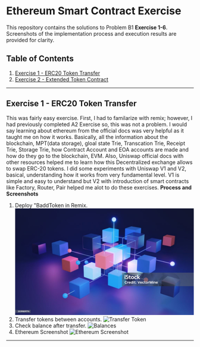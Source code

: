 # Ethereum Smart Contract Exercise
This repository contains the solutions to Problem B1 **Exercise 1-6**.
Screenshots of the implementation process and execution results are provided for clarity.

## Table of Contents
1. [Exercise 1 - ERC20 Token Transfer](#exercise-1-erc20-token-transfer)
2. [Exercise 2 - Extended Token Contract](#exercise-2-extended-token-contract)

---

## Exercise 1 - ERC20 Token Transfer
This was fairly easy exercise. First, I had to familarize with remix; however, I had previously completed A2 Exercise so, this was not a problem.
I would say learning about ethereum from the official docs was very helpful as it taught me on how it works. Basically, all the information about the
blockchain, MPT(data storage), gloal state Trie, Transcation Trie, Receipt Trie, Storage Trie, how Contract Account and EOA accounts are made and how do they go to the blockchain, EVM.
Also, Uniswap official docs with other resources helped me to learn how this Decentralized exchange allows to swap ERC-20 tokens.
I did some experiments with Uniswap V1 and V2, basical, understanding how it works from very fundamental level.
V1 is simple and easy to understand but V2 with introduction of smart contracts like Factory, Router, Pair helped me alot to do these exercises.
**Process and Screenshots**
1. Deploy "BaddToken in Remix.
   ![Deploy Token](screenshots/test.jpg)
2. Transfer tokens between accounts.
   ![Transfer Token](screenshots/b1e1_2.png)
3. Check balance after transfer.
  ![Balances](https://raw.githubusercontent.com/kgiri2000/Blockchain-Project/main/Ethereum/B1/screenshots/b1e1_3.png)
4. Ethereum Screenshot
   ![Ethereum Screenshot](https://raw.githubusercontent.com/kgiri2000/Blockchain-Project/main/Ethereum/B1/screenshots/eth.jpg)

---




